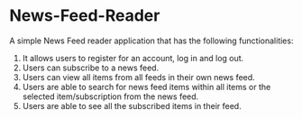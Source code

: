 News-Feed-Reader
================
A simple News Feed reader application that has the following functionalities:
1. It allows users to register for an account, log in and log out. <br>
2. Users can subscribe to a news feed. <br>
3. Users can view all items from all feeds in their own news feed. <br>
4. Users are able to search for news feed items within all items or the selected item/subscription from the news feed. <br>
5. Users are able to see all the subscribed items in their feed. <br>

